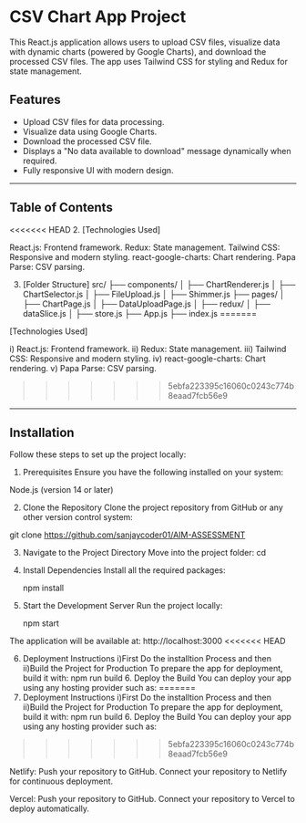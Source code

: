 # CSV Chart App Project

This React.js application allows users to upload CSV files, visualize data with dynamic charts (powered by Google Charts), and download the processed CSV files. The app uses Tailwind CSS for styling and Redux for state management.

## Features

- Upload CSV files for data processing.
- Visualize data using Google Charts.
- Download the processed CSV file.
- Displays a "No data available to download" message dynamically when required.
- Fully responsive UI with modern design.

---

## Table of Contents

<<<<<<< HEAD
2. [Technologies Used]

   React.js: Frontend framework.
   Redux: State management.
   Tailwind CSS: Responsive and modern styling.
   react-google-charts: Chart rendering.
   Papa Parse: CSV parsing.

3. [Folder Structure]
   src/
   ├── components/
   │ ├── ChartRenderer.js
   │ ├── ChartSelector.js
   │ ├── FileUpload.js
   │ ├── Shimmer.js
   ├── pages/
   │ ├── ChartPage.js
   │ ├── DataUploadPage.js
   │
   ├── redux/
   │ ├── dataSlice.js
   │ ├── store.js
   ├── App.js
   ├── index.js
=======

 [Technologies Used]

  i) React.js: Frontend framework.
  ii) Redux: State management.
   iii) Tailwind CSS: Responsive and modern styling.
  iv) react-google-charts: Chart rendering.
  v) Papa Parse: CSV parsing.
>>>>>>> 5ebfa223395c16060c0243c774b8eaad7fcb56e9

---

## Installation

Follow these steps to set up the project locally:

1. Prerequisites
   Ensure you have the following installed on your system:

Node.js (version 14 or later)

2. Clone the Repository
   Clone the project repository from GitHub or any other version control system:

git clone https://github.com/sanjaycoder01/AIM-ASSESSMENT

3. Navigate to the Project Directory
   Move into the project folder:
   cd <project-directory-name>
4. Install Dependencies
   Install all the required packages:

   npm install

5. Start the Development Server
   Run the project locally:

   npm start

The application will be available at:
http://localhost:3000
<<<<<<< HEAD

6. Deployment Instructions
   i)First Do the installtion Process and then
   ii)Build the Project for Production
   To prepare the app for deployment, build it with:
   npm run build
   6. Deploy the Build
      You can deploy your app using any hosting provider such as:
=======
6. Deployment Instructions
 i)First Do the installtion Process and then
 ii)Build the Project for Production
  To prepare the app for deployment, build it with:
   npm run build
   6. Deploy the Build
You can deploy your app using any hosting provider such as:
>>>>>>> 5ebfa223395c16060c0243c774b8eaad7fcb56e9

Netlify:
Push your repository to GitHub.
Connect your repository to Netlify for continuous deployment.

Vercel:
Push your repository to GitHub.
Connect your repository to Vercel to deploy automatically.
